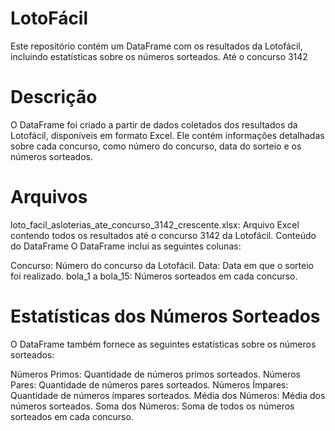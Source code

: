 # LotoFácil
Este repositório contém um DataFrame com os resultados da Lotofácil, incluindo estatísticas sobre os números sorteados. Até o concurso 3142

# Descrição
O DataFrame foi criado a partir de dados coletados dos resultados da Lotofácil, disponíveis em formato Excel. Ele contém informações detalhadas sobre cada concurso, como número do concurso, data do sorteio e os números sorteados.

# Arquivos
loto_facil_asloterias_ate_concurso_3142_crescente.xlsx: Arquivo Excel contendo todos os resultados até o concurso 3142 da Lotofácil.
Conteúdo do DataFrame
O DataFrame inclui as seguintes colunas:

Concurso: Número do concurso da Lotofácil.
Data: Data em que o sorteio foi realizado.
bola_1 a bola_15: Números sorteados em cada concurso.

# Estatísticas dos Números Sorteados
O DataFrame também fornece as seguintes estatísticas sobre os números sorteados:

Números Primos: Quantidade de números primos sorteados.
Números Pares: Quantidade de números pares sorteados.
Números Ímpares: Quantidade de números ímpares sorteados.
Média dos Números: Média dos números sorteados.
Soma dos Números: Soma de todos os números sorteados em cada concurso.
